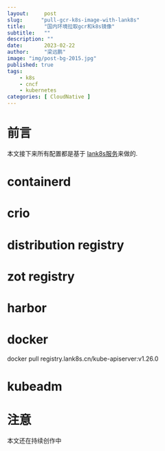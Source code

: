 ```yaml
---
layout:     post 
slug:      "pull-gcr-k8s-image-with-lank8s"
title:      "国内环境拉取gcr和k8s镜像"
subtitle:   ""
description: ""
date:       2023-02-22
author:     "梁远鹏"
image: "img/post-bg-2015.jpg"
published: true
tags:
    - k8s
    - cncf
    - kubernetes
categories: [ CloudNative ]
---
```


# 前言  

本文接下来所有配置都是基于 [lank8s服务](https://liangyuanpeng.com/post/cncf-kubernetes/service-lank8s.cn/#undefined)来做的.

# containerd
# crio
# distribution registry
# zot registry
# harbor
# docker 

docker pull registry.lank8s.cn/kube-apiserver:v1.26.0

# kubeadm

# 注意

本文还在持续创作中


